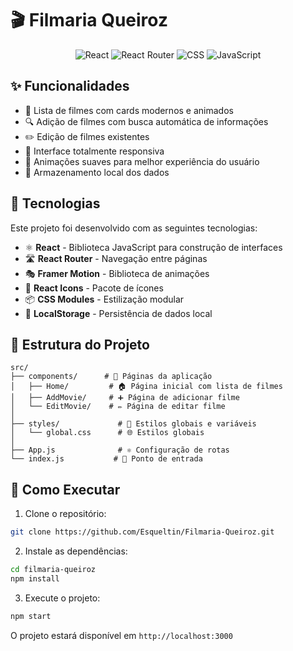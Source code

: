 # 🎬 Filmaria Queiroz

<div align="center">


![React](https://img.shields.io/badge/React-20232A?style=for-the-badge&logo=react&logoColor=61DAFB)
![React Router](https://img.shields.io/badge/React_Router-CA4245?style=for-the-badge&logo=react-router&logoColor=white)
![CSS](https://img.shields.io/badge/CSS3-1572B6?style=for-the-badge&logo=css3&logoColor=white)
![JavaScript](https://img.shields.io/badge/JavaScript-F7DF1E?style=for-the-badge&logo=javascript&logoColor=black)

</div>


## ✨ Funcionalidades

- 🎯 Lista de filmes com cards modernos e animados
- 🔍 Adição de filmes com busca automática de informações
- ✏️ Edição de filmes existentes
- 📱 Interface totalmente responsiva
- 💫 Animações suaves para melhor experiência do usuário
- 💾 Armazenamento local dos dados

## 🚀 Tecnologias

Este projeto foi desenvolvido com as seguintes tecnologias:

- ⚛️ **React** - Biblioteca JavaScript para construção de interfaces
- 🛣️ **React Router** - Navegação entre páginas
- 🎭 **Framer Motion** - Biblioteca de animações
- 🎨 **React Icons** - Pacote de ícones
- 📦 **CSS Modules** - Estilização modular
- 💽 **LocalStorage** - Persistência de dados local

## 📁 Estrutura do Projeto

```
src/
├── components/      # 📄 Páginas da aplicação
│   ├── Home/         # 🏠 Página inicial com lista de filmes
│   ├── AddMovie/     # ➕ Página de adicionar filme
│   └── EditMovie/    # ✏️ Página de editar filme
│
├── styles/             # 🎨 Estilos globais e variáveis
│   └── global.css      # 🌐 Estilos globais
│
├── App.js              # ⚛️ Configuração de rotas
└── index.js           # 🎯 Ponto de entrada
```

## 🚀 Como Executar

1. Clone o repositório:
```bash
git clone https://github.com/Esqueltin/Filmaria-Queiroz.git
```

2. Instale as dependências:
```bash
cd filmaria-queiroz
npm install
```

3. Execute o projeto:
```bash
npm start
```

O projeto estará disponível em `http://localhost:3000`




